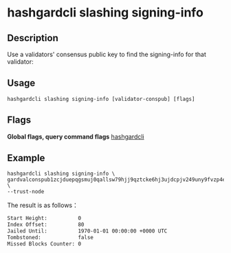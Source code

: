 # hashgardcli slashing signing-info

## Description

Use a validators' consensus public key to find the signing-info for that validator:

## Usage

```shell
hashgardcli slashing signing-info [validator-conspub] [flags]
```

## Flags

**Global flags, query command flags** [hashgardcli](../README.md)

## Example


```shell
hashgardcli slashing signing-info \
gardvalconspub1zcjduepqgsmuj0qallsw79hjj9qztcke6hj3ujdcpjv249uny9fvzp4eulms0tqvgs \
--trust-node
```

The result is as follows：

```txt
Start Height:          0
Index Offset:          80
Jailed Until:          1970-01-01 00:00:00 +0000 UTC
Tombstoned:            false
Missed Blocks Counter: 0
```
